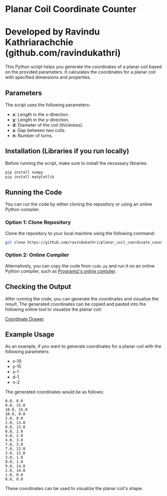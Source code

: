 # Planar Coil Coordinate Counter

# Developed by Ravindu Kathriarachchie (github.com/ravindukathri)

This Python script helps you generate the coordinates of a planar coil based on the provided parameters. It calculates the coordinates for a planar coil with specified dimensions and properties.

## Parameters

The script uses the following parameters:

- **x**: Length in the x-direction.
- **y**: Length in the y-direction.
- **d**: Diameter of the coil (thickness).
- **s**: Gap between two coils.
- **n**: Number of turns.

## Installation (Libraries if you run locally)

Before running the script, make sure to install the necessary libraries:

```bash
pip install numpy
pip install matplotlib
```

## Running the Code

You can run the code by either cloning the repository or using an online Python compiler.

### Option 1: Clone Repository

Clone the repository to your local machine using the following command:

```bash
git clone https://github.com/ravindukathri/planar_coil_coordinate_counter.git
```

### Option 2: Online Compiler

Alternatively, you can copy the code from `code.py` and run it on an online Python compiler, such as [Programiz's online compiler](https://www.programiz.com/python-programming/online-compiler/).

## Checking the Output

After running the code, you can generate the coordinates and visualize the result. The generated coordinates can be copied and pasted into the following online tool to visualize the planar coil:

[Coordinate Drawer](https://ctlessons.org/apps/coordinateDrawer)

## Example Usage

As an example, if you want to generate coordinates for a planar coil with the following parameters:

- x-10
- y-15
- s-1
- d-1
- n-2

The generated coordinates would be as follows:

```
0.0, 0.0
0.0, 15.0
10.0, 15.0
10.0, 0.0
2.0, 0.0
2.0, 13.0
8.0, 13.0
8.0, 2.0
4.0, 2.0
4.0, 3.0
7.0, 3.0
7.0, 12.0
3.0, 12.0
3.0, 1.0
9.0, 1.0
9.0, 14.0
1.0, 14.0
1.0, 0.0
0.0, 0.0
```

These coordinates can be used to visualize the planar coil's shape.